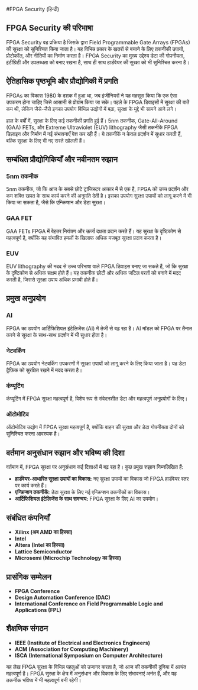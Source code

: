 #FPGA Security (हिन्दी)

## FPGA Security की परिभाषा
FPGA Security वह प्रक्रिया है जिसके द्वारा Field Programmable Gate Arrays (FPGAs) की सुरक्षा को सुनिश्चित किया जाता है। यह विभिन्न प्रकार के खतरों से बचाने के लिए तकनीकी उपायों, प्रोटोकॉल, और नीतियों का निर्माण करता है। FPGA Security का मुख्य उद्देश्य डेटा की गोपनीयता, इंटीग्रिटी और उपलब्धता को बनाए रखना है, साथ ही साथ हार्डवेयर की सुरक्षा को भी सुनिश्चित करना है।

## ऐतिहासिक पृष्ठभूमि और प्रौद्योगिकी में प्रगति
FPGAs का विकास 1980 के दशक में हुआ था, जब इंजीनियरों ने यह महसूस किया कि एक ऐसा उपकरण होना चाहिए जिसे आसानी से प्रोग्राम किया जा सके। पहले के FPGA डिवाइसों में सुरक्षा की बातें कम थी, लेकिन जैसे-जैसे इनका उपयोग विभिन्न उद्योगों में बढ़ा, सुरक्षा के मुद्दे भी सामने आने लगे। 

हाल के वर्षों में, सुरक्षा के लिए कई तकनीकी प्रगति हुई हैं। 5nm तकनीक, Gate-All-Around (GAA) FETs, और Extreme Ultraviolet (EUV) lithography जैसी तकनीकें FPGA डिज़ाइन और निर्माण में नई संभावनाएँ पेश कर रही हैं। ये तकनीकें न केवल प्रदर्शन में सुधार करती हैं, बल्कि सुरक्षा के लिए भी नए रास्ते खोलती हैं।

## सम्बंधित प्रौद्योगिकियाँ और नवीनतम रुझान
### 5nm तकनीक
5nm तकनीक, जो कि आज के सबसे छोटे ट्रांजिस्टर आकार में से एक है, FPGA को उच्च प्रदर्शन और कम शक्ति खपत के साथ कार्य करने की अनुमति देती है। इसका उपयोग सुरक्षा उपायों को लागू करने में भी किया जा सकता है, जैसे कि एन्क्रिप्शन और डेटा सुरक्षा।

### GAA FET
GAA FETs FPGA में बेहतर नियंत्रण और ऊर्जा दक्षता प्रदान करते हैं। यह सुरक्षा के दृष्टिकोण से महत्वपूर्ण है, क्योंकि यह संभावित हमलों के खिलाफ अधिक मजबूत सुरक्षा प्रदान करता है।

### EUV
EUV lithography की मदद से उच्च परिभाषा वाले FPGA डिवाइस बनाए जा सकते हैं, जो कि सुरक्षा के दृष्टिकोण से अधिक सक्षम होते हैं। यह तकनीक छोटी और अधिक जटिल परतों को बनाने में मदद करती है, जिससे सुरक्षा उपाय अधिक प्रभावी होते हैं।

## प्रमुख अनुप्रयोग
### AI
FPGA का उपयोग आर्टिफिशियल इंटेलिजेंस (AI) में तेजी से बढ़ रहा है। AI मॉडल को FPGA पर तैनात करने से सुरक्षा के साथ-साथ प्रदर्शन में भी सुधार होता है।

### नेटवर्किंग
FPGA का उपयोग नेटवर्किंग उपकरणों में सुरक्षा उपायों को लागू करने के लिए किया जाता है। यह डेटा ट्रैफ़िक को सुरक्षित रखने में मदद करता है।

### कंप्यूटिंग
कंप्यूटिंग में FPGA सुरक्षा महत्वपूर्ण है, विशेष रूप से संवेदनशील डेटा और महत्वपूर्ण अनुप्रयोगों के लिए।

### ऑटोमोटिव
ऑटोमोटिव उद्योग में FPGA सुरक्षा महत्वपूर्ण है, क्योंकि वाहन की सुरक्षा और डेटा गोपनीयता दोनों को सुनिश्चित करना आवश्यक है।

## वर्तमान अनुसंधान रुझान और भविष्य की दिशा
वर्तमान में, FPGA सुरक्षा पर अनुसंधान कई दिशाओं में बढ़ रहा है। कुछ प्रमुख रुझान निम्नलिखित हैं:

- **हार्डवेयर-आधारित सुरक्षा उपायों का विकास:** नए सुरक्षा उपायों का विकास जो FPGA हार्डवेयर स्तर पर कार्य करते हैं।
- **एन्क्रिप्शन तकनीकें:** डेटा सुरक्षा के लिए नई एन्क्रिप्शन तकनीकों का विकास।
- **आर्टिफिशियल इंटेलिजेंस के साथ समन्वय:** FPGA सुरक्षा के लिए AI का उपयोग।

## संबंधित कंपनियाँ
- **Xilinx (अब AMD का हिस्सा)**
- **Intel**
- **Altera (Intel का हिस्सा)**
- **Lattice Semiconductor**
- **Microsemi (Microchip Technology का हिस्सा)**

## प्रासंगिक सम्मेलन
- **FPGA Conference**
- **Design Automation Conference (DAC)**
- **International Conference on Field Programmable Logic and Applications (FPL)**

## शैक्षणिक संगठन
- **IEEE (Institute of Electrical and Electronics Engineers)**
- **ACM (Association for Computing Machinery)**
- **ISCA (International Symposium on Computer Architecture)**

यह लेख FPGA सुरक्षा के विभिन्न पहलुओं को उजागर करता है, जो आज की तकनीकी दुनिया में अत्यंत महत्वपूर्ण है। FPGA सुरक्षा के क्षेत्र में अनुसंधान और विकास के लिए संभावनाएं अनंत हैं, और यह तकनीक भविष्य में भी महत्वपूर्ण बनी रहेगी।